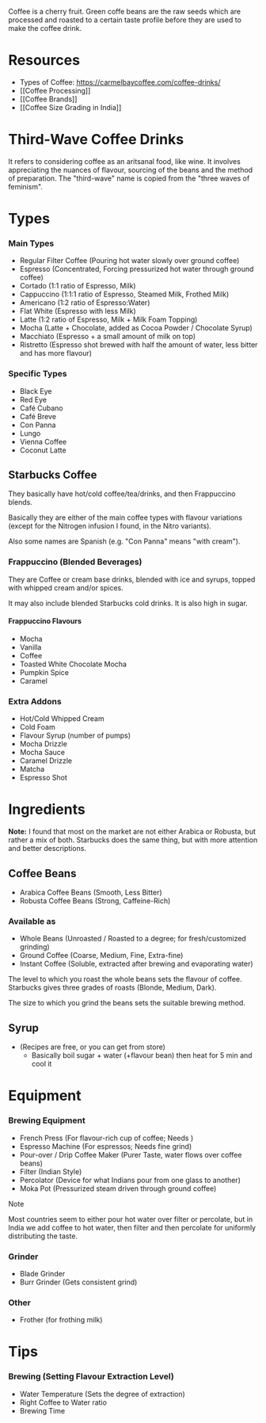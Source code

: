 Coffee is a cherry fruit. Green coffe beans are the raw seeds which are processed and roasted to a certain taste profile before they are used to make the coffee drink.
# Resources
- Types of Coffee: https://carmelbaycoffee.com/coffee-drinks/
- [[Coffee Processing]]
- [[Coffee Brands]]
- [[Coffee Size Grading in India]]
# Third-Wave Coffee Drinks
It refers to considering coffee as an aritsanal food, like wine. It involves appreciating the nuances of flavour, sourcing of the beans and the method of preparation. The "third-wave" name is copied from the "three waves of feminism".
# Types

### Main Types
- Regular Filter Coffee (Pouring hot water slowly over ground coffee)
- Espresso (Concentrated, Forcing pressurized hot water through ground coffee)
- Cortado (1:1 ratio of Espresso, Milk)
- Cappuccino (1:1:1 ratio of Espresso, Steamed Milk, Frothed Milk)
- Americano (1:2 ratio of Espresso:Water)
- Flat White (Espresso with less Milk)
- Latte (1:2 ratio of Espresso, Milk + Milk Foam Topping)
- Mocha (Latte + Chocolate, added as Cocoa Powder / Chocolate Syrup)
- Macchiato (Espresso + a small amount of milk on top)
- Ristretto (Espresso shot brewed with half the amount of water, less bitter and has more flavour)
### Specific Types
- Black Eye
- Red Eye
- Café Cubano
- Café Breve
- Con Panna
- Lungo
- Vienna Coffee
- Coconut Latte
## Starbucks Coffee
They basically have hot/cold coffee/tea/drinks, and then Frappuccino blends.

Basically they are either of the main coffee types with flavour variations (except for the Nitrogen infusion I found, in the Nitro variants).

Also some names are Spanish (e.g. "Con Panna" means "with cream").
### Frappuccino (Blended Beverages)
They are Coffee or cream base drinks, blended with ice and syrups, topped with whipped cream and/or spices.

It may also include blended Starbucks cold drinks.
It is also high in sugar.
#### Frappuccino Flavours
- Mocha
- Vanilla
- Coffee
- Toasted White Chocolate Mocha
- Pumpkin Spice
- Caramel
### Extra Addons
- Hot/Cold Whipped Cream
- Cold Foam
- Flavour Syrup (number of pumps)
- Mocha Drizzle
- Mocha Sauce
- Caramel Drizzle
- Matcha
- Espresso Shot
# Ingredients
**Note:** I found that most on the market are not either Arabica or Robusta, but rather a mix of both. Starbucks does the same thing, but with more attention and better descriptions.
## Coffee Beans
- Arabica Coffee Beans (Smooth, Less Bitter)
- Robusta Coffee Beans (Strong, Caffeine-Rich)
### Available as
- Whole Beans (Unroasted / Roasted to a degree; for fresh/customized grinding)
- Ground Coffee (Coarse, Medium, Fine, Extra-fine)
- Instant Coffee (Soluble, extracted after brewing and evaporating water)

The level to which you roast the whole beans sets the flavour of coffee. Starbucks gives three grades of roasts (Blonde, Medium, Dark).

The size to which you grind the beans sets the suitable brewing method.
## Syrup
- (Recipes are free, or you can get from store)
	- Basically boil sugar + water (+flavour bean) then heat for 5 min and cool it
# Equipment
### Brewing Equipment
- French Press (For flavour-rich cup of coffee; Needs )
- Espresso Machine (For espressos; Needs fine grind)
- Pour-over / Drip Coffee Maker (Purer Taste, water flows over coffee beans)
- Filter (Indian Style)
- Percolator (Device for what Indians pour from one glass to another)
- Moka Pot (Pressurized steam driven through ground coffee)

> [!NOTE]
> Most countries seem to either pour hot water over filter or percolate, but in India we add coffee to hot water, then filter and then percolate for uniformly distributing the taste.
### Grinder
- Blade Grinder
- Burr Grinder (Gets consistent grind)
### Other
- Frother (for frothing milk)
# Tips
### Brewing (Setting Flavour Extraction Level)
- Water Temperature (Sets the degree of extraction)
- Right Coffee to Water ratio
- Brewing Time